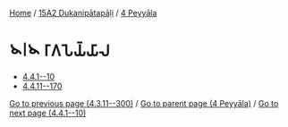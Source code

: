 
[Home](/) / [15A2 Dukanipātapāḷi](../../15A2.md) / [4 Peyyāla](../4.md)

# 𑁪𑁇𑁪 𑀭𑀸𑀕𑀧𑁂𑀬𑁆𑀬𑀸𑀮

* [4.4.1--10](4.4/4.4.1--10.md)
* [4.4.11--170](4.4/4.4.11--170.md)

[Go to previous page (4.3.11--300)](4.3/4.3.11--300.md) / [Go to parent page (4 Peyyāla)](../4.md) / [Go to next page (4.4.1--10)](4.4/4.4.1--10.md)


